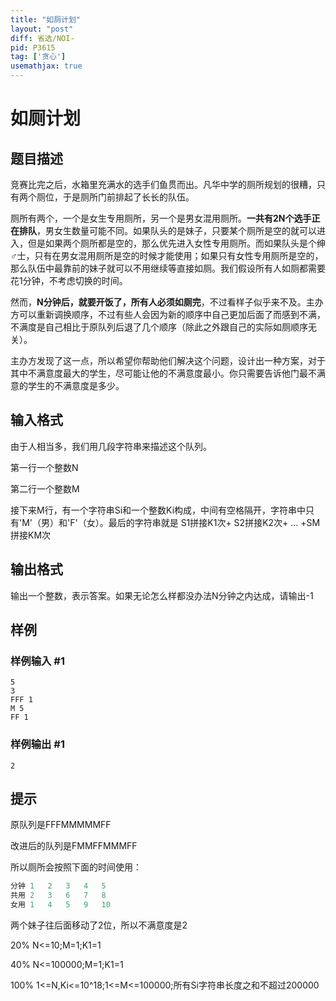 ```yaml
---
title: "如厕计划"
layout: "post"
diff: 省选/NOI-
pid: P3615
tag: ['贪心']
usemathjax: true
---
```


# 如厕计划
## 题目描述

竞赛比完之后，水箱里充满水的选手们鱼贯而出。凡华中学的厕所规划的很糟，只有两个厕位，于是厕所门前排起了长长的队伍。


厕所有两个，一个是女生专用厕所，另一个是男女混用厕所。**一共有2N个选手正在排队**，男女生数量可能不同。如果队头的是妹子，只要某个厕所是空的就可以进入，但是如果两个厕所都是空的，那么优先进入女性专用厕所。而如果队头是个绅♂士，只有在男女混用厕所是空的时候才能使用；如果只有女性专用厕所是空的，那么队伍中最靠前的妹子就可以不用继续等直接如厕。我们假设所有人如厕都需要花1分钟，不考虑切换的时间。


然而，**N分钟后，就要开饭了，所有人必须如厕完**，不过看样子似乎来不及。主办方可以重新调换顺序，不过有些人会因为新的顺序中自己更加后面了而感到不满，不满度是自己相比于原队列后退了几个顺序（除此之外跟自己的实际如厕顺序无关）。


主办方发现了这一点，所以希望你帮助他们解决这个问题，设计出一种方案，对于其中不满意度最大的学生，尽可能让他的不满意度最小。你只需要告诉他门最不满意的学生的不满意度是多少。

## 输入格式

由于人相当多，我们用几段字符串来描述这个队列。

第一行一个整数N

第二行一个整数M

接下来M行，有一个字符串Si和一个整数Ki构成，中间有空格隔开，字符串中只有'M'（男）和'F'（女）。最后的字符串就是 S1拼接K1次+ S2拼接K2次+ ... +SM拼接KM次

## 输出格式

输出一个整数，表示答案。如果无论怎么样都没办法N分钟之内达成，请输出-1

## 样例

### 样例输入 #1
```
5
3
FFF 1
M 5
FF 1
```
### 样例输出 #1
```
2
```
## 提示

原队列是FFFMMMMMFF

改进后的队列是FMMFFMMMFF

所以厕所会按照下面的时间使用：

```cpp
分钟 1   2   3   4   5
共用 2   3   6   7   8
女用 1   4   5   9   10
```
两个妹子往后面移动了2位，所以不满意度是2

20% N<=10;M=1;K1=1

40% N<=100000;M=1;K1=1

100% 1<=N,Ki<=10^18;1<=M<=100000;所有Si字符串长度之和不超过200000

